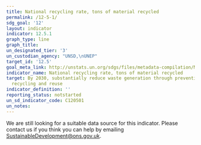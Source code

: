 ```yaml
---
title: National recycling rate, tons of material recycled
permalink: /12-5-1/
sdg_goal: '12'
layout: indicator
indicator: 12.5.1
graph_type: line
graph_title:
un_designated_tier: '3'
un_custodian_agency: "UNSD,\nUNEP"
target_id: '12.5'
goal_meta_link: http://unstats.un.org/sdgs/files/metadata-compilation/Metadata-Goal-12.pdf
indicator_name: National recycling rate, tons of material recycled
target: By 2030, substantially reduce waste generation through prevention, reduction,
  recycling and reuse
indicator_definition: ''
reporting_status: notstarted
un_sd_indicator_code: C120501
un_notes:
---
```


We are still looking for a suitable data source for this indicator. Please contact us if you think you can help by emailing <a href="mailto:SustainableDevelopment@ons.gov.uk">SustainableDevelopment@ons.gov.uk</a>.


